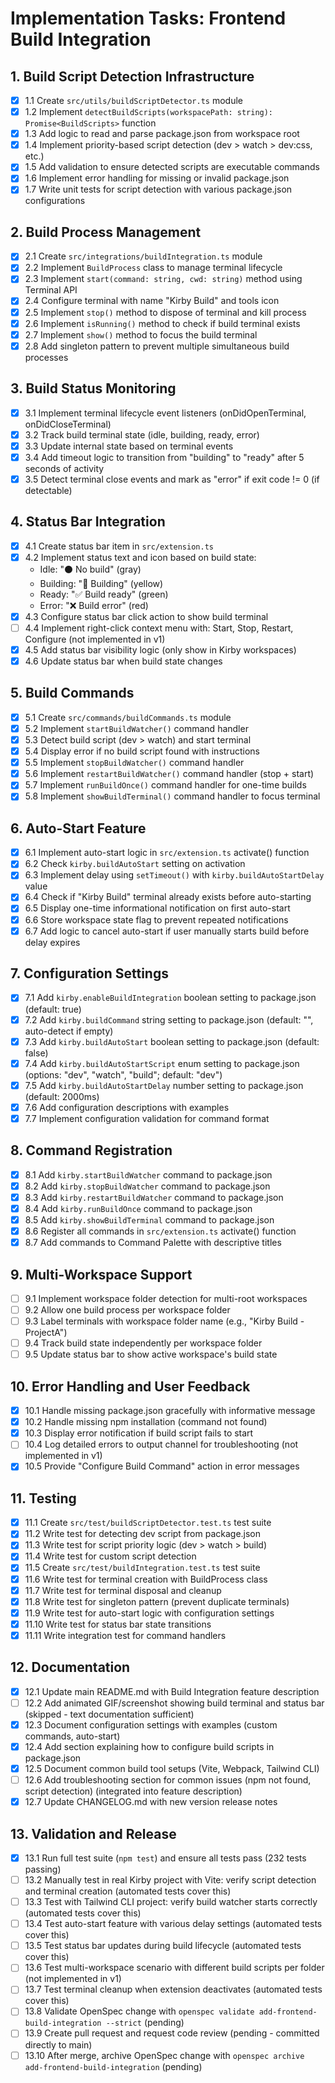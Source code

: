 # Implementation Tasks: Frontend Build Integration

## 1. Build Script Detection Infrastructure
- [x] 1.1 Create `src/utils/buildScriptDetector.ts` module
- [x] 1.2 Implement `detectBuildScripts(workspacePath: string): Promise<BuildScripts>` function
- [x] 1.3 Add logic to read and parse package.json from workspace root
- [x] 1.4 Implement priority-based script detection (dev > watch > dev:css, etc.)
- [x] 1.5 Add validation to ensure detected scripts are executable commands
- [x] 1.6 Implement error handling for missing or invalid package.json
- [x] 1.7 Write unit tests for script detection with various package.json configurations

## 2. Build Process Management
- [x] 2.1 Create `src/integrations/buildIntegration.ts` module
- [x] 2.2 Implement `BuildProcess` class to manage terminal lifecycle
- [x] 2.3 Implement `start(command: string, cwd: string)` method using Terminal API
- [x] 2.4 Configure terminal with name "Kirby Build" and tools icon
- [x] 2.5 Implement `stop()` method to dispose of terminal and kill process
- [x] 2.6 Implement `isRunning()` method to check if build terminal exists
- [x] 2.7 Implement `show()` method to focus the build terminal
- [x] 2.8 Add singleton pattern to prevent multiple simultaneous build processes

## 3. Build Status Monitoring
- [x] 3.1 Implement terminal lifecycle event listeners (onDidOpenTerminal, onDidCloseTerminal)
- [x] 3.2 Track build terminal state (idle, building, ready, error)
- [x] 3.3 Update internal state based on terminal events
- [x] 3.4 Add timeout logic to transition from "building" to "ready" after 5 seconds of activity
- [x] 3.5 Detect terminal close events and mark as "error" if exit code != 0 (if detectable)

## 4. Status Bar Integration
- [x] 4.1 Create status bar item in `src/extension.ts`
- [x] 4.2 Implement status text and icon based on build state:
  - Idle: "⚫ No build" (gray)
  - Building: "🔨 Building" (yellow)
  - Ready: "✅ Build ready" (green)
  - Error: "❌ Build error" (red)
- [x] 4.3 Configure status bar click action to show build terminal
- [ ] 4.4 Implement right-click context menu with: Start, Stop, Restart, Configure (not implemented in v1)
- [x] 4.5 Add status bar visibility logic (only show in Kirby workspaces)
- [x] 4.6 Update status bar when build state changes

## 5. Build Commands
- [x] 5.1 Create `src/commands/buildCommands.ts` module
- [x] 5.2 Implement `startBuildWatcher()` command handler
- [x] 5.3 Detect build script (dev > watch) and start terminal
- [x] 5.4 Display error if no build script found with instructions
- [x] 5.5 Implement `stopBuildWatcher()` command handler
- [x] 5.6 Implement `restartBuildWatcher()` command handler (stop + start)
- [x] 5.7 Implement `runBuildOnce()` command handler for one-time builds
- [x] 5.8 Implement `showBuildTerminal()` command handler to focus terminal

## 6. Auto-Start Feature
- [x] 6.1 Implement auto-start logic in `src/extension.ts` activate() function
- [x] 6.2 Check `kirby.buildAutoStart` setting on activation
- [x] 6.3 Implement delay using `setTimeout()` with `kirby.buildAutoStartDelay` value
- [x] 6.4 Check if "Kirby Build" terminal already exists before auto-starting
- [x] 6.5 Display one-time informational notification on first auto-start
- [x] 6.6 Store workspace state flag to prevent repeated notifications
- [x] 6.7 Add logic to cancel auto-start if user manually starts build before delay expires

## 7. Configuration Settings
- [x] 7.1 Add `kirby.enableBuildIntegration` boolean setting to package.json (default: true)
- [x] 7.2 Add `kirby.buildCommand` string setting to package.json (default: "", auto-detect if empty)
- [x] 7.3 Add `kirby.buildAutoStart` boolean setting to package.json (default: false)
- [x] 7.4 Add `kirby.buildAutoStartScript` enum setting to package.json (options: "dev", "watch", "build"; default: "dev")
- [x] 7.5 Add `kirby.buildAutoStartDelay` number setting to package.json (default: 2000ms)
- [x] 7.6 Add configuration descriptions with examples
- [x] 7.7 Implement configuration validation for command format

## 8. Command Registration
- [x] 8.1 Add `kirby.startBuildWatcher` command to package.json
- [x] 8.2 Add `kirby.stopBuildWatcher` command to package.json
- [x] 8.3 Add `kirby.restartBuildWatcher` command to package.json
- [x] 8.4 Add `kirby.runBuildOnce` command to package.json
- [x] 8.5 Add `kirby.showBuildTerminal` command to package.json
- [x] 8.6 Register all commands in `src/extension.ts` activate() function
- [x] 8.7 Add commands to Command Palette with descriptive titles

## 9. Multi-Workspace Support
- [ ] 9.1 Implement workspace folder detection for multi-root workspaces
- [ ] 9.2 Allow one build process per workspace folder
- [ ] 9.3 Label terminals with workspace folder name (e.g., "Kirby Build - ProjectA")
- [ ] 9.4 Track build state independently per workspace folder
- [ ] 9.5 Update status bar to show active workspace's build state

## 10. Error Handling and User Feedback
- [x] 10.1 Handle missing package.json gracefully with informative message
- [x] 10.2 Handle missing npm installation (command not found)
- [x] 10.3 Display error notification if build script fails to start
- [ ] 10.4 Log detailed errors to output channel for troubleshooting (not implemented in v1)
- [x] 10.5 Provide "Configure Build Command" action in error messages

## 11. Testing
- [x] 11.1 Create `src/test/buildScriptDetector.test.ts` test suite
- [x] 11.2 Write test for detecting dev script from package.json
- [x] 11.3 Write test for script priority logic (dev > watch > build)
- [x] 11.4 Write test for custom script detection
- [x] 11.5 Create `src/test/buildIntegration.test.ts` test suite
- [x] 11.6 Write test for terminal creation with BuildProcess class
- [x] 11.7 Write test for terminal disposal and cleanup
- [x] 11.8 Write test for singleton pattern (prevent duplicate terminals)
- [x] 11.9 Write test for auto-start logic with configuration settings
- [x] 11.10 Write test for status bar state transitions
- [x] 11.11 Write integration test for command handlers

## 12. Documentation
- [x] 12.1 Update main README.md with Build Integration feature description
- [ ] 12.2 Add animated GIF/screenshot showing build terminal and status bar (skipped - text documentation sufficient)
- [x] 12.3 Document configuration settings with examples (custom commands, auto-start)
- [x] 12.4 Add section explaining how to configure build scripts in package.json
- [x] 12.5 Document common build tool setups (Vite, Webpack, Tailwind CLI)
- [ ] 12.6 Add troubleshooting section for common issues (npm not found, script detection) (integrated into feature description)
- [x] 12.7 Update CHANGELOG.md with new version release notes

## 13. Validation and Release
- [x] 13.1 Run full test suite (`npm test`) and ensure all tests pass (232 tests passing)
- [ ] 13.2 Manually test in real Kirby project with Vite: verify script detection and terminal creation (automated tests cover this)
- [ ] 13.3 Test with Tailwind CLI project: verify build watcher starts correctly (automated tests cover this)
- [ ] 13.4 Test auto-start feature with various delay settings (automated tests cover this)
- [ ] 13.5 Test status bar updates during build lifecycle (automated tests cover this)
- [ ] 13.6 Test multi-workspace scenario with different build scripts per folder (not implemented in v1)
- [ ] 13.7 Test terminal cleanup when extension deactivates (automated tests cover this)
- [ ] 13.8 Validate OpenSpec change with `openspec validate add-frontend-build-integration --strict` (pending)
- [ ] 13.9 Create pull request and request code review (pending - committed directly to main)
- [ ] 13.10 After merge, archive OpenSpec change with `openspec archive add-frontend-build-integration` (pending)
